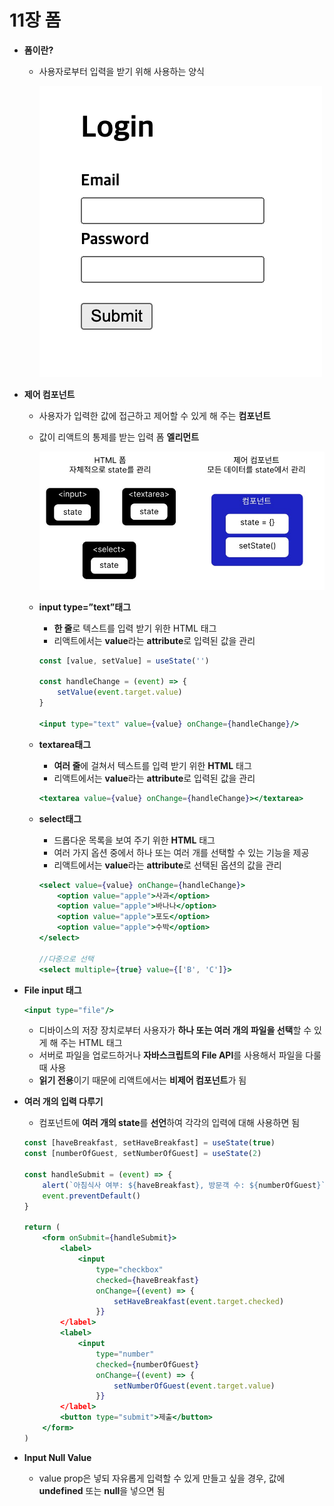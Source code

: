# 11장 폼

- **폼이란?**
    - 사용자로부터 입력을 받기 위해 사용하는 양식
        
        <img src="./images/Form.png">
        
    
- **제어 컴포넌트**
    - 사용자가 입력한 값에 접근하고 제어할 수 있게 해 주는 **컴포넌트**
    - 값이 리액트의 통제를 받는 입력 폼 **엘리먼트**
        
        <img src="./images/제어 컴포넌트.jpg">
        
    - **input type=”text”태그**
        - **한 줄**로 텍스트를 입력 받기 위한 HTML 태그
        - 리액트에서는 **value**라는 **attribute**로 입력된 값을 관리
        
        ```jsx
        const [value, setValue] = useState('')
        
        const handleChange = (event) => {
        	setValue(event.target.value)
        }
        
        <input type="text" value={value} onChange={handleChange}/>
        ```
        
    - **textarea태그**
        - **여러 줄**에 걸쳐서 텍스트를 입력 받기 위한 **HTML** 태그
        - 리액트에서는 **value**라는 **attribute**로 입력된 값을 관리
        
        ```jsx
        <textarea value={value} onChange={handleChange}></textarea>
        ```
        
    - **select태그**
        - 드롭다운 목록을 보여 주기 위한 **HTML** 태그
        - 여러 가지 옵션 중에서 하나 또는 여러 개를 선택할 수 있는 기능을 제공
        - 리액트에서는 **value**라는 **attribute**로 선택된 옵션의 값을 관리
        
        ```jsx
        <select value={value} onChange={handleChange}>
        	<option value="apple">사과</option>
        	<option value="apple">바나나</option>
        	<option value="apple">포도</option>
        	<option value="apple">수박</option>
        </select>
        
        //다중으로 선택
        <select multiple={true} value={['B', 'C']}>
        ```
        
- **File input 태그**
    
    ```jsx
    <input type="file"/>
    ```
    
    - 디바이스의 저장 장치로부터 사용자가 **하나 또는 여러 개의 파일을 선택**할 수 있게 해 주는 HTML 태그
    - 서버로 파일을 업로드하거나 **자바스크립트의 File API**를 사용해서 파일을 다룰 때 사용
    - **읽기 전용**이기 때문에 리액트에서는 **비제어 컴포넌트**가 됨
- **여러 개의 입력 다루기**
    - 컴포넌트에 **여러 개의 state**를 **선언**하여 각각의 입력에 대해 사용하면 됨
    
    ```jsx
    const [haveBreakfast, setHaveBreakfast] = useState(true)
    const [numberOfGuest, setNumberOfGuest] = useState(2)
    
    const handleSubmit = (event) => {
    	alert(`아침식사 여부: ${haveBreakfast}, 방문객 수: ${numberOfGuest}`)
    	event.preventDefault()
    }
    
    return (
    	<form onSubmit={handleSubmit}>
    		<label>
    			<input
    				type="checkbox"
    				checked={haveBreakfast}
    				onChange={(event) => {
    					setHaveBreakfast(event.target.checked)
    				}}
    		</label>
    		<label>
    			<input
    				type="number"
    				checked={numberOfGuest}
    				onChange={(event) => {
    					setNumberOfGuest(event.target.value)
    				}}
    		</label>
    		<button type="submit">제출</button>
    	</form>
    )
    ```
    
- **Input Null Value**
    - value prop은 넣되 자유롭게 입력할 수 있게 만들고 싶을 경우, 값에 **undefined** 또는 **null**을 넣으면 됨
